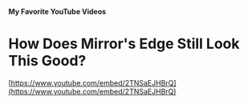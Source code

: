 **My Favorite YouTube Videos**

# How Does Mirror's Edge Still Look This Good?
[https://www.youtube.com/embed/2TNSaEJHBrQ](https://www.youtube.com/embed/2TNSaEJHBrQ)

